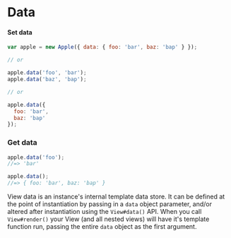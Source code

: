 # Data

#### Set data

```js
var apple = new Apple({ data: { foo: 'bar', baz: 'bap' } });

// or

apple.data('foo', 'bar');
apple.data('baz', 'bap');

// or

apple.data({
  foo: 'bar',
  baz: 'bap'
});
```

### Get data

```js
apple.data('foo');
//=> 'bar'

apple.data();
//=> { foo: 'bar', baz: 'bap' }
```

View data is an instance's internal template data store. It can be defined at the point of instantiation by passing in a `data` object parameter, and/or altered after instantiation using the `View#data()` API. When you call `View#render()` your View (and all nested views) will have it's template function run, passing the entire `data` object as the first argument.
